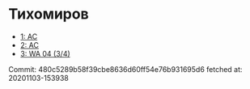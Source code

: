 # Тихомиров
- [1: AC](1.md)
- [2: AC](2.md)
- [3: WA 04 (3/4)](3.md)

Commit: 480c5289b58f39cbe8636d60ff54e76b931695d6
 fetched at: 20201103-153938
